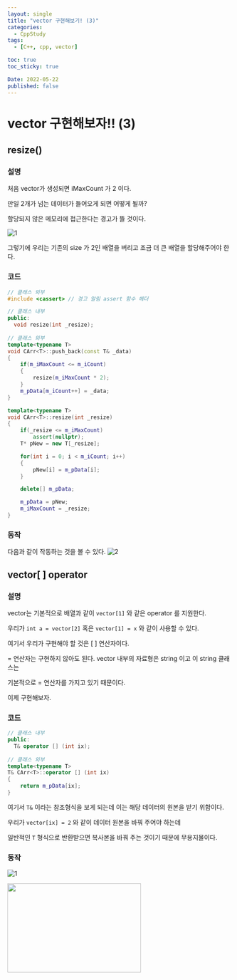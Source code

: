 ```yaml
---
layout: single
title: "vector 구현해보기! (3)"
categories:
  - CppStudy
tags:
  - [C++, cpp, vector]

toc: true
toc_sticky: true

Date: 2022-05-22
published: false
---
```


# vector 구현해보자!! (3)

## resize()
### 설명
처음 vector가 생성되면 iMaxCount 가 2 이다.

만일 2개가 넘는 데이터가 들어오게 되면 어떻게 될까?

할당되지 않은 메모리에 접근한다는 경고가 뜰 것이다.

![1](https://user-images.githubusercontent.com/87271529/169482388-38c41323-bfd7-4118-b299-15f9a362df25.gif)

그렇기에 우리는 기존의 size 가 2인 배열을 버리고 조금 더 큰 배열을 할당해주어야 한다.

### 코드
```cpp
// 클래스 외부
#include <cassert> // 경고 알림 assert 함수 헤더

// 클래스 내부
public:
  void resize(int _resize);
  
// 클래스 외부
template<typename T>
void CArr<T>::push_back(const T& _data)
{
    if(m_iMaxCount <= m_iCount)
    {
        resize(m_iMaxCount * 2);
    }
    m_pData[m_iCount++] = _data;
}

template<typename T>
void CArr<T>::resize(int _resize)
{
    if(_resize <= m_iMaxCount)
        assert(nullptr);
    T* pNew = new T[_resize];

    for(int i = 0; i < m_iCount; i++)
    {
        pNew[i] = m_pData[i];
    }

    delete[] m_pData;

    m_pData = pNew;
    m_iMaxCount = _resize;
}
```

### 동작
다음과 같이 작동하는 것을 볼 수 있다.
![2](https://user-images.githubusercontent.com/87271529/169486176-b69ba95a-387d-4978-87af-3e46948beca3.gif)

## vector[ ] operator
### 설명
vector는 기본적으로 배열과 같이 `vector[1]` 와 같은 operator 를 지원한다.

우리가 `int a = vector[2]` 혹은 `vector[1] = x` 와 같이 사용할 수 있다.

여기서 우리가 구현해야 할 것은 [ ] 연산자이다.

= 연산자는 구현하지 않아도 된다. vector 내부의 자료형은 string 이고 이 string 클래스는

기본적으로 = 연산자를 가지고 있기 때문이다.

이제 구현해보자.

### 코드
```cpp
// 클래스 내부
public:
  T& operator [] (int ix);
  
// 클래스 외부
template<typename T>
T& CArr<T>::operator [] (int ix)
{
    return m_pData[ix];
}
```

여기서 `T&` 이라는 참조형식을 보게 되는데 이는 해당 데이터의 원본을 받기 위함이다.

우리가 `vector[ix] = 2` 와 같이 데이터 원본을 바꿔 주어야 하는데

일반적인 `T` 형식으로 반환받으면 복사본을 바꿔 주는 것이기 때문에 무용지물이다.

### 동작
![1](https://user-images.githubusercontent.com/87271529/169489232-742a1d19-eff1-46ed-bcd4-00d5569382ea.png)

<img src ="https://user-images.githubusercontent.com/87271529/169489277-fa63e921-e197-475c-9b2a-8b85a5a037fd.png" width="300" height="200">
